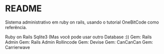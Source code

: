 # README

Sistema administrativo em ruby on rails, usando o tutorial OneBitCode como referência.


Ruby on Rails
Sqlite3 (Mas você pode usar outro Database :))
Gem: Rails Admin
Gem: Rails Admin Rollincode
Gem: Devise
Gem: CanCanCan
Gem: Carrierwave
